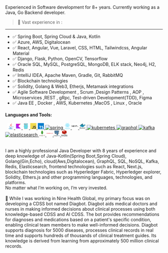 

Experienced in Software development for 8+ years. Currently working as a Java, Go Backend developer.<br/>

> 🚀 Vast experience in :
---------------------------
- ✅ Spring Boot, Spring Cloud & Java, Kotlin
- ✅ Azure, AWS, Digitalocean
- ✅ React, Angular, Vue, Laravel, CSS, HTML, Tailwindcss, Angular Material
- ✅ Django, Flask, Python, OpenCV, Tensorflow
- ✅ Oracle SQL, MySQL, PostgreSQL, MongoDB, ELK stack, Neo4j, H2, Redis
- ✅ IntelliJ IDEA, Apache Maven, Gradle, Git, RabbitMQ
- ✅ Blockchain technologies
- ✅ Solidity, Golang & Web3, Etherjs, Metamask integrations
- ✅ Agile Software Development , Scrum ,Design Patterns , AOP , Microservices ,REST , gRpc, Test-driven Development(TDD), Figma
- ✅ Java EE , Docker , AWS, Kubernetes ,MacOS , Linux , Oracle
<h4 align="left">Languages and Tools:</h3>
<p align="left">&nbsp;
<a href="https://www.java.com" target="_blank"> <img src="https://raw.githubusercontent.com/devicons/devicon/master/icons/java/java-original.svg" alt="java" width="20" height="20"/> </a>
<a href="https://kotlinlang.org/" target="_blank"> <img src="https://raw.githubusercontent.com/devicons/devicon/master/icons/kotlin/kotlin-original.svg" alt="kotlin" width="20" height="20"/> </a>
<a href="https://golang.org/" target="_blank"> <img src="https://raw.githubusercontent.com/devicons/devicon/master/icons/go/go-original.svg" alt="go" width="20" height="20"/> </a>
<a href="https://developer.mozilla.org/en-US/docs/Web/JavaScript" target="_blank" rel="noreferrer"> <img src="https://raw.githubusercontent.com/devicons/devicon/master/icons/javascript/javascript-original.svg" alt="javascript" width="20" height="20"/> </a>
<a href="https://www.typescriptlang.org/" target="_blank" rel="noreferrer"> <img src="https://raw.githubusercontent.com/devicons/devicon/master/icons/typescript/typescript-original.svg" alt="typescript" width="20" height="20"/> </a>
<a href="https://spring.io/" target="_blank" rel="noreferrer"> <img src="https://www.vectorlogo.zone/logos/springio/springio-icon.svg" alt="spring" width="20" height="20"/> </a>
<a href="https://reactjs.org/" target="_blank" rel="noreferrer"> <img src="https://raw.githubusercontent.com/devicons/devicon/master/icons/react/react-original-wordmark.svg" alt="react" width="20" height="20"/> </a>
<a href="https://nextjs.org/" target="_blank" rel="noreferrer"> <img src="https://raw.githubusercontent.com/devicons/devicon/master/icons/nextjs/nextjs-original-wordmark.svg" alt="nextjs" width="20" height="20"/> </a>
<a href="https://www.docker.com/" target="_blank" rel="noreferrer"> <img src="https://raw.githubusercontent.com/devicons/devicon/master/icons/docker/docker-original-wordmark.svg" alt="docker" width="20" height="20"/> </a>
<a href="https://kubernetes.io" target="_blank" rel="noreferrer"> <img src="https://www.vectorlogo.zone/logos/kubernetes/kubernetes-icon.svg" alt="kubernetes" width="20" height="20"/> </a>
<a href="https://graphql.org" target="_blank" rel="noreferrer"> <img src="https://www.vectorlogo.zone/logos/graphql/graphql-icon.svg" alt="graphql" width="20" height="20"/> </a>
<a href="https://kafka.apache.org/" target="_blank" rel="noreferrer"> <img src="https://www.vectorlogo.zone/logos/apache_kafka/apache_kafka-icon.svg" alt="kafka" width="20" height="20"/> </a>
<a href="https://www.elastic.co" target="_blank" rel="noreferrer"> <img src="https://www.vectorlogo.zone/logos/elastic/elastic-icon.svg" alt="elasticsearch" width="20" height="20"/> </a>
<a href="https://www.mongodb.com/" target="_blank" rel="noreferrer"> <img src="https://raw.githubusercontent.com/devicons/devicon/master/icons/mongodb/mongodb-original-wordmark.svg" alt="mongodb" width="20" height="20"/> </a>
<a href="https://www.oracle.com/" target="_blank" rel="noreferrer"> <img src="https://raw.githubusercontent.com/devicons/devicon/master/icons/oracle/oracle-original.svg" alt="oracle" width="20" height="20"/> </a>
<a href="https://www.postgresql.org" target="_blank" rel="noreferrer"> <img src="https://raw.githubusercontent.com/devicons/devicon/master/icons/postgresql/postgresql-original-wordmark.svg" alt="postgresql" width="20" height="20"/> </a>
<a href="https://redis.io" target="_blank" rel="noreferrer"> <img src="https://raw.githubusercontent.com/devicons/devicon/master/icons/redis/redis-original-wordmark.svg" alt="redis" width="20" height="20"/> </a>
<br/>
<br/>
<br/>
I am a highly professional Java Developer with 8 years of experience and deep knowledge of Java-Kotlin(Spring Boot,Spring Cloud), Golang(Gin,Echo), cloud(Aws,Digitalocean), GraphQL, SQL, NoSQL, Kafka, Redis, Elasticsearch, frontend technologies such as React, Next.js, blockchain technologies such as Hyperledger Fabric, Hyperledger explorer, Solidity, Ethers.js and other programming languages,   technologies, and platforms.
<br/>
No matter what I’m working on, I’m very invested.
<br/>
<br/>
 🌱 While I was working in Nine Health Global, my primary focus was on developing a CDSS bot named Diagbot. Diagbot aids medical doctors and nurses in making informed decisions about clinical processes using both knowledge-based CDSS and AI CDSS. The bot provides recommendations for diagnoses and medications based on a patient's specific condition, enabling clinical team members to make well-informed decisions. Diagbot supports diagnosis for 5000 diseases, processes clinical records in real time and supports hundreds of thousands of clinical treatment guides. Its knowledge is derived from learning from approximately 500 million clinical records.
<br/>
<br/>
<br/>
